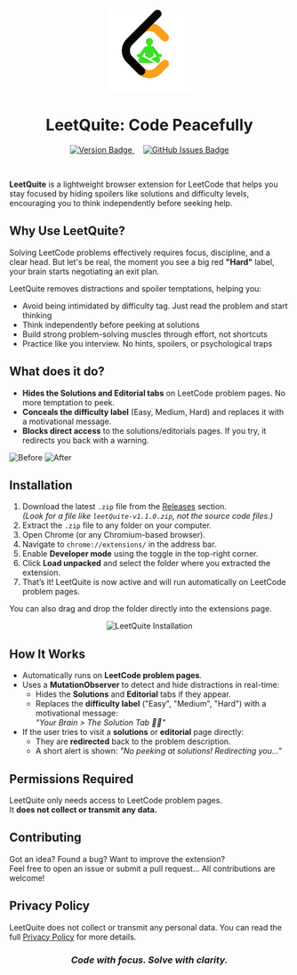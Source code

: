 <p align="center">
  <img src="icons/icon.png" alt="App Icon" width="150"/>
</p>

<h1 align="center">LeetQuite: Code Peacefully</h1>

<p align="center">
  <a href="https://github.com/sathwikhbhat/leet-quite/releases">
    <img src="https://img.shields.io/badge/version-1.1.0-blue.svg" alt="Version Badge"/>
  </a>
  &nbsp;&nbsp;&nbsp;
  <a href="https://github.com/sathwikhbhat/leet-quite/issues">
    <img src="https://img.shields.io/github/issues/sathwikhbhat/leet-quite" alt="GitHub Issues Badge"/>
  </a>
</p>

<br>

**LeetQuite** is a lightweight browser extension for LeetCode that helps you stay focused by hiding spoilers like
solutions and difficulty levels, encouraging you to think independently before seeking help.

## Why Use LeetQuite?

Solving LeetCode problems effectively requires focus, discipline, and a clear head.
But let's be real, the moment you see a big red **"Hard"** label, your brain starts negotiating an exit plan.

LeetQuite removes distractions and spoiler temptations, helping you:

- Avoid being intimidated by difficulty tag. Just read the problem and start thinking
- Think independently before peeking at solutions
- Build strong problem-solving muscles through effort, not shortcuts
- Practice like you interview. No hints, spoilers, or psychological traps

## What does it do?

- **Hides the Solutions and Editorial tabs** on LeetCode problem pages. No more temptation to peek.
- **Conceals the difficulty label** (Easy, Medium, Hard) and replaces it with a motivational message.
- **Blocks direct access** to the solutions/editorials pages. If you try, it redirects you back with a warning.

<img width="400" height="200" alt="Before" src="https://github.com/user-attachments/assets/3571a21d-c963-4ac0-86c4-b0f1bc548e04" />
<img width="400" height="200" alt="After" src="https://github.com/user-attachments/assets/0d711d28-6cff-48bd-89fc-5ab83300a005" />

## Installation

1. Download the latest `.zip` file from the [Releases](https://github.com/sathwikhbhat/leet-quite/releases) section.  
   *(Look for a file like `leetQuite-v1.1.0.zip`, not the source code files.)*
2. Extract the `.zip` file to any folder on your computer.
3. Open Chrome (or any Chromium-based browser).
4. Navigate to `chrome://extensions/` in the address bar.
5. Enable **Developer mode** using the toggle in the top-right corner.
6. Click **Load unpacked** and select the folder where you extracted the extension.
7. That’s it! LeetQuite is now active and will run automatically on LeetCode problem pages.

You can also drag and drop the folder directly into the extensions page.

<p align="center">
  <img src="https://github.com/user-attachments/assets/786c30d7-72db-4997-9b0a-376ae86890f3" alt="LeetQuite Installation" width="500"/>
</p>

## How It Works

- Automatically runs on **LeetCode problem pages**.
- Uses a **MutationObserver** to detect and hide distractions in real-time:
  - Hides the **Solutions** and **Editorial** tabs if they appear.
  - Replaces the **difficulty label** ("Easy", "Medium", "Hard") with a motivational message:  
    *"Your Brain > The Solution Tab 🧠🔥"*
- If the user tries to visit a **solutions** or **editorial** page directly:
  - They are **redirected** back to the problem description.
  - A short alert is shown: *"No peeking at solutions! Redirecting you..."*

## Permissions Required

LeetQuite only needs access to LeetCode problem pages.  
It **does not collect or transmit any data.**

## Contributing

Got an idea? Found a bug? Want to improve the extension?  
Feel free to open an issue or submit a pull request... All contributions are welcome!

## Privacy Policy

LeetQuite does not collect or transmit any personal data.
You can read the full [Privacy Policy](https://gist.github.com/sathwikhbhat/19b14b3dab2cb7a78c5a550133b76ee0) for more
details.

<h3 align="center"><strong><em>Code with focus. Solve with clarity.</em></strong></h3>